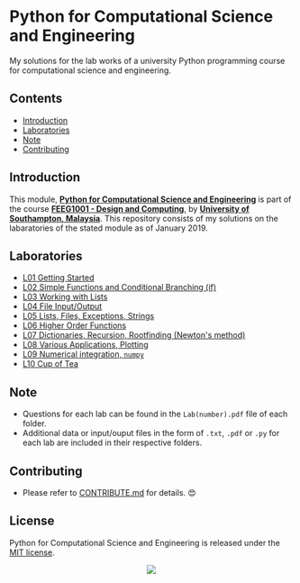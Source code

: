 # Python for Computational Science and Engineering
My solutions for the lab works of a university Python programming course for computational science and engineering.

## Contents
- [Introduction](#Introduction)
- [Laboratories](#Laboratories)
- [Note](#Note)
- [Contributing](#Contributing)

## Introduction
This module, **[Python for Computational Science and Engineering][1]** is part of the course **[FEEG1001 - Design and Computing][2]**, by **[University of Southampton, Malaysia][3]**. This repository consists of my solutions on the labaratories of the stated module as of January 2019.

## Laboratories
- [L01 Getting Started](./L01)
- [L02 Simple Functions and Conditional Branching (if)](./L02)
- [L03 Working with Lists](./L03)
- [L04 File Input/Output](./L04)
- [L05 Lists, Files, Exceptions, Strings](./L05)
- [L06 Higher Order Functions](./L06)
- [L07 Dictionaries, Recursion, Rootfinding (Newton's method)](./L07)
- [L08 Various Applications, Plotting](./L08)
- [L09 Numerical integration, `numpy`](./L09)
- [L10 Cup of Tea](./L10)

## Note
- Questions for each lab can be found in the `Lab(number).pdf` file of each folder.
- Additional data or input/ouput files in the form of `.txt`, `.pdf` or `.py` for each lab are included in their respective folders.

## Contributing
- Please refer to [CONTRIBUTE.md](./CONTRIBUTE.md) for details. :heart_eyes:

## License
Python for Computational Science and Engineering is released under the [MIT license](./LICENSE).

<p align="center">
  <img src="http://www.stephanmiller.com/images/category/python.jpg">
</p>

[1]:http://www.southampton.ac.uk/~feeg1001/
[2]:https://www.southampton.ac.uk/courses/modules/feeg1001.page
[3]:https://www.southampton.ac.uk/my/index.page
